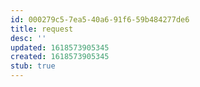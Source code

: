 ```yaml
---
id: 000279c5-7ea5-40a6-91f6-59b484277de6
title: request
desc: ''
updated: 1618573905345
created: 1618573905345
stub: true
---
```


